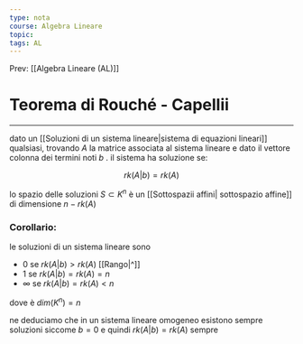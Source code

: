 ```yaml
---
type: nota
course: Algebra Lineare
topic: 
tags: AL
---
```


Prev: [[Algebra Lineare (AL)]]

# Teorema di Rouché - Capellii
---
dato un [[Soluzioni di un sistema lineare|sistema di equazioni lineari]]  qualsiasi, trovando $A$ la matrice associata al sistema lineare e dato il vettore colonna dei termini noti $b$ . il sistema ha soluzione se:

$$
rk(A|b) = rk(A)
$$

lo spazio delle soluzioni $S \subset K^n$ è un [[Sottospazii affini| sottospazio affine]] di dimensione $n − rk(A)$

### Corollario:

le soluzioni di un sistema lineare sono

- $0$ se $rk(A|b) > rk(A)$ [[Rango|^]]
- $1$ se $rk(A| b) = rk(A) = n$
- $\infty$ se $rk(A|b) = rk(A) < n$

dove è $dim(K^n) =n$

ne deduciamo che in un sistema lineare omogeneo esistono sempre soluzioni siccome $b=0$ e quindi  $rk(A|b) = rk(A)$ sempre
